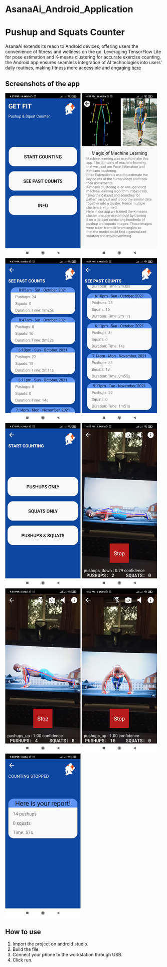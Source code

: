 # AsanaAi_Android_Application

# Pushup and Squats Counter
AsanaAi extends its reach to Android devices, offering users the convenience of fitness and wellness on the go. Leveraging TensorFlow Lite for pose estimation and K-means clustering for accurate exercise counting, the Android app ensures seamless integration of AI technologies into users' daily routines, making fitness more accessible and engaging [here](https://drive.google.com/file/d/1iPWuX61N9cy22xK6aFZMMbQWz9PlzEJw/view?usp=sharing)

## Screenshots of the app

<img src="https://github.com/nimom38/Pushup-and-Squats-Counter/blob/main/app/src/main/res/drawable/Screenshot_2021-12-02-16-57-14-949_com.example.android.getfit.jpg" alt="Home Page" width="240"/> <img src="https://github.com/nimom38/Pushup-and-Squats-Counter/blob/main/app/src/main/res/drawable/Screenshot_2021-12-02-16-57-17-833_com.example.android.getfit.jpg" alt="Info Page" width="240"/>
<img src="https://github.com/nimom38/Pushup-and-Squats-Counter/blob/main/app/src/main/res/drawable/Screenshot_2021-12-02-16-57-33-170_com.example.android.getfit.jpg" alt="Database" width="240"/> <img src="https://github.com/nimom38/Pushup-and-Squats-Counter/blob/main/app/src/main/res/drawable/Screenshot_2021-12-02-16-57-37-968_com.example.android.getfit.jpg" alt="Database" width="240"/>
<img src="https://github.com/nimom38/Pushup-and-Squats-Counter/blob/main/app/src/main/res/drawable/Screenshot_2021-12-02-16-57-41-347_com.example.android.getfit.jpg" alt="Exercise Types" width="240"/> <img src="https://github.com/nimom38/Pushup-and-Squats-Counter/blob/main/app/src/main/res/drawable/Screenshot_2021-12-02-16-59-14-503_com.example.android.getfit.jpg" alt="Camera" width="240"/>
<img src="https://github.com/nimom38/Pushup-and-Squats-Counter/blob/main/app/src/main/res/drawable/Screenshot_2021-12-02-16-59-19-603_com.example.android.getfit.jpg" alt="Camera" width="240"/> <img src="https://github.com/nimom38/Pushup-and-Squats-Counter/blob/main/app/src/main/res/drawable/Screenshot_2021-12-02-16-59-45-633_com.example.android.getfit.jpg" alt="Camera" width="240"/>
<img src="https://github.com/nimom38/Pushup-and-Squats-Counter/blob/main/app/src/main/res/drawable/Screenshot_2021-12-02-17-00-03-257_com.example.android.getfit.jpg" alt="Count Finished Page" width="240"/>

## How to use

1. Import the project on android studio.<br/>
2. Build the file.<br/>
3. Connect your phone to the workstation through USB.<br/>
4. Click run.
